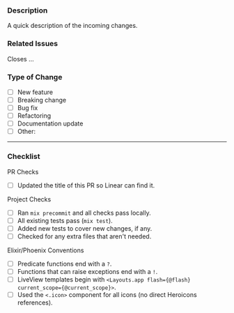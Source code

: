 ### Description

A quick description of the incoming changes.

### Related Issues

Closes ...

### Type of Change

- [ ] New feature
- [ ] Breaking change
- [ ] Bug fix
- [ ] Refactoring
- [ ] Documentation update
- [ ] Other:

---

### Checklist

PR Checks

- [ ] Updated the title of this PR so Linear can find it.

Project Checks

- [ ] Ran `mix precommit` and all checks pass locally.
- [ ] All existing tests pass (`mix test`).
- [ ] Added new tests to cover new changes, if any.
- [ ] Checked for any extra files that aren't needed.

Elixir/Phoenix Conventions

- [ ] Predicate functions end with a `?`.
- [ ] Functions that can raise exceptions end with a `!`.
- [ ] LiveView templates begin with `<Layouts.app flash={@flash} current_scope={@current_scope}>`.
- [ ] Used the `<.icon>` component for all icons (no direct Heroicons references).
